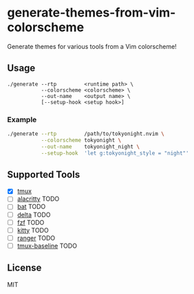 # generate-themes-from-vim-colorscheme

Generate themes for various tools from a Vim colorscheme!

## Usage

```
./generate --rtp         <runtime path> \
           --colorscheme <colorscheme> \
           --out-name    <output name> \
           [--setup-hook <setup hook>]
```

### Example

```sh
./generate --rtp         /path/to/tokyonight.nvim \
           --colorscheme tokyonight \
           --out-name    tokyonight_night \
           --setup-hook  'let g:tokyonight_style = "night"'
```

## Supported Tools

- [x] [tmux](https://github.com/tmux/tmux)
- [ ] [alacritty](https://github.com/alacritty/alacritty) TODO
- [ ] [bat](https://github.com/sharkdp/bat) TODO
- [ ] [delta](https://github.com/dandavison/delta) TODO
- [ ] [fzf](https://github.com/junegunn/fzf) TODO
- [ ] [kitty](https://github.com/kovidgoyal/kitty) TODO
- [ ] [ranger](https://github.com/ranger/ranger) TODO
- [ ] [tmux-baseline](https://github.com/sei40kr/tmux-baseline) TODO

## License

MIT
